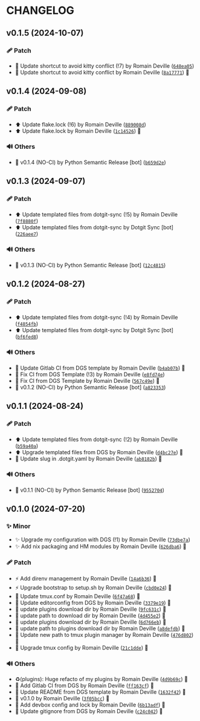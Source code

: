 <!-- markdownlint-disable-file -->
# CHANGELOG

## v0.1.5 (2024-10-07)

### 🩹 Patch

  * 🔧 Update shortcut to avoid kitty conflict (!7) by Romain Deville ([`648ea05`](https://framagit.org/rdeville-public/dotfiles/tmux/-/commit/648ea0526ae6fb8c73c3bb913ea9264b2df111a5))
  * 🔧 Update shortcut to avoid kitty conflict by Romain Deville ([`8a17771`](https://framagit.org/rdeville-public/dotfiles/tmux/-/commit/8a177718e3e235dd1c037be46754514dab1e7b78)) 🔏

## v0.1.4 (2024-09-08)

### 🩹 Patch

  * ⬆️ Update flake.lock (!6) by Romain Deville ([`889008d`](https://framagit.org/rdeville-public/dotfiles/tmux/-/commit/889008d78f2b9747aa31735dd8b7cbfd3dae3674))
  * ⬆️ Update flake.lock by Romain Deville ([`1c14526`](https://framagit.org/rdeville-public/dotfiles/tmux/-/commit/1c1452670f532b4772b4c8e2b858fa198fec8dac)) 🔏

### 🔊 Others

  * 🔖 v0.1.4 (NO-CI) by Python Semantic Release [bot] ([`b659d2e`](https://framagit.org/rdeville-public/dotfiles/tmux/-/commit/b659d2e8476535e49590fcb45dc81cec8fb110f6))

## v0.1.3 (2024-09-07)

### 🩹 Patch

  * ⬆️ Update templated files from dotgit-sync (!5) by Romain Deville ([`7f8880f`](https://framagit.org/rdeville-public/dotfiles/tmux/-/commit/7f8880ff3246d44075f2368d101330dbfea2da91))
  * ⬆️ Update templated files from dotgit-sync by Dotgit Sync [bot] ([`226aee7`](https://framagit.org/rdeville-public/dotfiles/tmux/-/commit/226aee766dd63f1ef237a8450ca6df5ff8a546dd))

### 🔊 Others

  * 🔖 v0.1.3 (NO-CI) by Python Semantic Release [bot] ([`12c4815`](https://framagit.org/rdeville-public/dotfiles/tmux/-/commit/12c4815c217a04cdd11763ce982b5eb5774541ed))

## v0.1.2 (2024-08-27)

### 🩹 Patch

  * ⬆️ Update templated files from dotgit-sync (!4) by Romain Deville ([`f4854fb`](https://framagit.org/rdeville-public/dotfiles/tmux/-/commit/f4854fbc680e21c2d3e4036fafc790b71aefe7f3))
  * ⬆️ Update templated files from dotgit-sync by Dotgit Sync [bot] ([`bf6fed8`](https://framagit.org/rdeville-public/dotfiles/tmux/-/commit/bf6fed86c8c2040f20ba2ab1edb296781283ea1c))

### 🔊 Others

  * 👷 Update Gitlab CI from DGS template by Romain Deville ([`b4ab07b`](https://framagit.org/rdeville-public/dotfiles/tmux/-/commit/b4ab07baf9e46367a6d97bfe1cf75df068827d17)) 🔏
  * 💚 Fix CI from DGS Template (!3) by Romain Deville ([`e8fd74e`](https://framagit.org/rdeville-public/dotfiles/tmux/-/commit/e8fd74e57b5f9c45eb0dd20a43e0ff996dea1281))
  * 💚 Fix CI from DGS Template by Romain Deville ([`567c49e`](https://framagit.org/rdeville-public/dotfiles/tmux/-/commit/567c49e6480e8da95c20ed768c5a4ea083f8e395)) 🔏
  * 🔖 v0.1.2 (NO-CI) by Python Semantic Release [bot] ([`a823353`](https://framagit.org/rdeville-public/dotfiles/tmux/-/commit/a823353ae63866807c638be2d583240b9b270bb0))

## v0.1.1 (2024-08-24)

### 🩹 Patch

  * ⬆️ Update templated files from dotgit-sync (!2) by Romain Deville ([`b59a40a`](https://framagit.org/rdeville-public/dotfiles/tmux/-/commit/b59a40af643fa2682dd20164544f2c65d65096bd))
  * ⬆️ Upgrade  templated files from DGS by Romain Deville ([`d4bc27e`](https://framagit.org/rdeville-public/dotfiles/tmux/-/commit/d4bc27ecfc085ac92bd55881d824f6c27f1cab3d)) 🔏
  * 🔧 Update slug in .dotgit.yaml by Romain Deville ([`ab8182b`](https://framagit.org/rdeville-public/dotfiles/tmux/-/commit/ab8182b0e7071b875b8eb62c57ca2034f34c4bfd)) 🔏

### 🔊 Others

  * 🔖 v0.1.1 (NO-CI) by Python Semantic Release [bot] ([`9552704`](https://framagit.org/rdeville-public/dotfiles/tmux/-/commit/9552704d15680f296976f0e13efc9c8ea2a5164f))

## v0.1.0 (2024-07-20)

### ✨ Minor

  * ✨ Upgrade my configuration with DGS (!1) by Romain Deville ([`73dbe7a`](https://framagit.org/rdeville-public/dotfiles/tmux/-/commit/73dbe7a0c5e022ce2545d0f5b32788096f8ef255))
  * ✨ Add nix packaging and HM modules by Romain Deville ([`626dba6`](https://framagit.org/rdeville-public/dotfiles/tmux/-/commit/626dba625b8542f0bd744e205c50ab5617bc87f4)) 🔏

### 🩹 Patch

  * ⚡️ Add direnv management by Romain Deville ([`14a6b36`](https://framagit.org/rdeville-public/dotfiles/tmux/-/commit/14a6b36aaff46d6a10daff1ba9b23dcccbb19e64)) 🔏
  * ⚡️ Upgrade bootstrap to setup.sh by Romain Deville ([`cbd0e24`](https://framagit.org/rdeville-public/dotfiles/tmux/-/commit/cbd0e24d640565ccdb09f77258da1be2c88cc666)) 🔏
  * 🔧 Update tmux.conf by Romain Deville ([`6f47a68`](https://framagit.org/rdeville-public/dotfiles/tmux/-/commit/6f47a687eaaf200fed7579d6e93271575a7c167f)) 🔏
  * 🔧 Update editorconfig from DGS by Romain Deville ([`3379e19`](https://framagit.org/rdeville-public/dotfiles/tmux/-/commit/3379e19e83780203fff268616bdbce942a7eabe0)) 🔏
  * 🔧 update plugins download dir by Romain Deville ([`9fc631c`](https://framagit.org/rdeville-public/dotfiles/tmux/-/commit/9fc631c6564492380e41c8f0d0a127232b67ac1e)) 🔏
  * 🔧 update path to download dir by Romain Deville ([`4d455e2`](https://framagit.org/rdeville-public/dotfiles/tmux/-/commit/4d455e26f5a15335f80d8b545a320c87126a9e09)) 🔏
  * 🔧 update plugins download dir by Romain Deville ([`6d766eb`](https://framagit.org/rdeville-public/dotfiles/tmux/-/commit/6d766eb0c739445fef1a4889fa325adcd6a84cc5)) 🔏
  * 🔧 update path to plugins download dir by Romain Deville ([`a8defdb`](https://framagit.org/rdeville-public/dotfiles/tmux/-/commit/a8defdbc990cbb70a71a9e5a3f102148464e9002)) 🔏
  * 🔧 Update new path to tmux plugin manager by Romain Deville ([`476d802`](https://framagit.org/rdeville-public/dotfiles/tmux/-/commit/476d80273534564a4bb455d86c477b33f40e3121)) 🔏
  * 🔧 Upgrade tmux config by Romain Deville ([`21c1dde`](https://framagit.org/rdeville-public/dotfiles/tmux/-/commit/21c1dde84939007f5b4ec3aa1041912bcfd0f599)) 🔏

### 🔊 Others

  * ♻️(plugins): Huge refacto of my plugins by Romain Deville ([`4d9b69c`](https://framagit.org/rdeville-public/dotfiles/tmux/-/commit/4d9b69ccfd568ec2c9ba7fb4b3be081ade5c0c7c)) 🔏
  * 👷 Add Gitlab CI from DGS by Romain Deville ([`ff163cf`](https://framagit.org/rdeville-public/dotfiles/tmux/-/commit/ff163cf84bcb54160bb7c5140921d6e9cbec591c)) 🔏
  * 📝 Update README from DGS template by Romain Deville ([`1632f42`](https://framagit.org/rdeville-public/dotfiles/tmux/-/commit/1632f4213ad0e0cb7d5c4877a03f35bc19bc2068)) 🔏
  * 🔖 v0.1.0 by Romain Deville ([`3f05bcc`](https://framagit.org/rdeville-public/dotfiles/tmux/-/commit/3f05bcc661f5f44b035846431c06ba35e86e69bf)) 🔏
  * 🔨 Add devbox config and lock by Romain Deville ([`6b13adf`](https://framagit.org/rdeville-public/dotfiles/tmux/-/commit/6b13adfd02c3063ba3cf378dfdd08d0b8764cb75)) 🔏
  * 🙈 Update gitignore from DGS by Romain Deville ([`c24c042`](https://framagit.org/rdeville-public/dotfiles/tmux/-/commit/c24c042d736c9a97e2ae7c4c51a0a782e773387d)) 🔏
